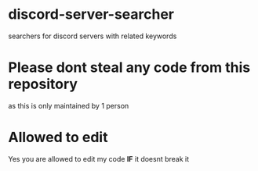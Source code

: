 # discord-server-searcher
searchers for discord servers with related keywords

# Please dont steal any code from this repository
as this is only maintained by 1 person

# Allowed to edit

Yes you are allowed to edit my code **IF** it doesnt break it

